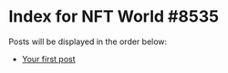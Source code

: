# Index for NFT World #8535
Posts will be displayed in the order below:

- [Your first post](./001-first.md)

